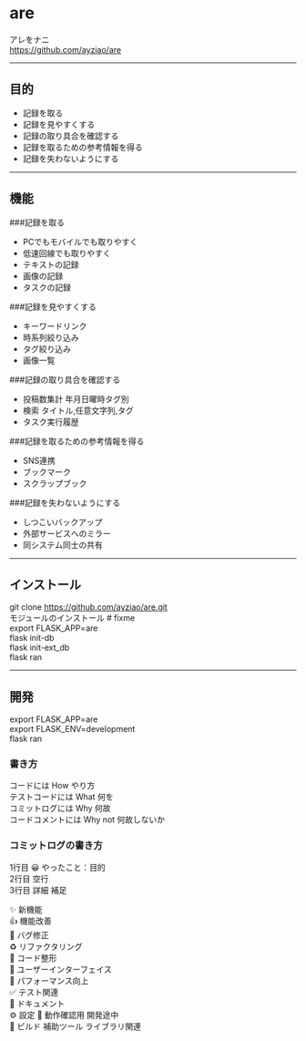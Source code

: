 # are
アレをナニ  
https://github.com/ayziao/are

---
## 目的
* 記録を取る
* 記録を見やすくする
* 記録の取り具合を確認する
* 記録を取るための参考情報を得る
* 記録を失わないようにする

---
## 機能
###記録を取る
* PCでもモバイルでも取りやすく
* 低速回線でも取りやすく
* テキストの記録
* 画像の記録
* タスクの記録

###記録を見やすくする
* キーワードリンク
* 時系列絞り込み
* タグ絞り込み
* 画像一覧

###記録の取り具合を確認する
* 投稿数集計 年月日曜時タグ別
* 検索 タイトル,任意文字列,タグ
* タスク実行履歴

###記録を取るための参考情報を得る
* SNS連携
* ブックマーク
* スクラップブック

###記録を失わないようにする
* しつこいバックアップ
* 外部サービスへのミラー
* 同システム同士の共有

---
## インストール
git clone https://github.com/ayziao/are.git  
モジュールのインストール  # fixme  
export FLASK_APP=are  
flask init-db  
flask init-ext_db  
flask ran  

---
## 開発
export FLASK_APP=are  
export FLASK_ENV=development  
flask ran  

### 書き方
コードには How やり方  
テストコードには What 何を   
コミットログには Why 何故  
コードコメントには Why not 何故しないか  

### コミットログの書き方
1行目 😀 やったこと：目的  
2行目 空行  
3行目 詳細 補足  

✨ 新機能  
👍 機能改善  
🐜 バグ修正  
♻️ リファクタリング  
🧹 コード整形  
🎨 ユーザーインターフェイス  
💪 パフォーマンス向上  
✅ テスト関連  
📜 ドキュメント  
⚙ 設定
🚧 動作確認用 開発途中  
🤖 ビルド 補助ツール ライブラリ関連  
